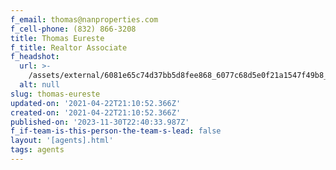 ```yaml
---
f_email: thomas@nanproperties.com
f_cell-phone: (832) 866-3208
title: Thomas Eureste
f_title: Realtor Associate
f_headshot:
  url: >-
    /assets/external/6081e65c74d37bb5d8fee868_6077c68d5e0f21a1547f49b8_603474f644709optimized_a4591f6ba9714cf68acbfeb3ae80f79f-1.jpeg
  alt: null
slug: thomas-eureste
updated-on: '2021-04-22T21:10:52.366Z'
created-on: '2021-04-22T21:10:52.366Z'
published-on: '2023-11-30T22:40:33.987Z'
f_if-team-is-this-person-the-team-s-lead: false
layout: '[agents].html'
tags: agents
---
```




